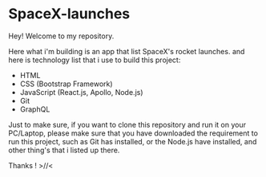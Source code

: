 # SpaceX-launches
Hey! Welcome to my repository.

Here what i'm building is an app that list SpaceX's rocket launches. and here is technology list that i use to build this project:
  * HTML
  * CSS (Bootstrap Framework)
  * JavaScript (React.js, Apollo, Node.js)
  * Git
  * GraphQL
  
  
 Just to make sure, if you want to clone this repository and run it on your PC/Laptop, please make sure that you have downloaded
the requirement to run this project, such as Git has installed, or the Node.js have installed, and other thing's that i listed
up there.

Thanks ! >//<
